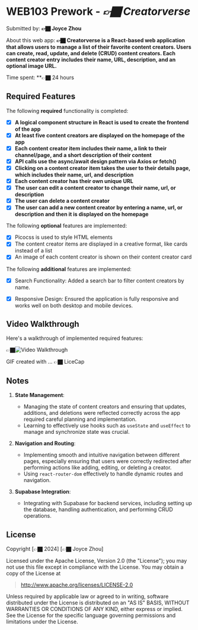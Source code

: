 # WEB103 Prework - *👉🏿 Creatorverse*

Submitted by: **👉🏿 Joyce Zhou**

About this web app: **👉🏿 Creatorverse is a React-based web application that allows users to manage a list of their favorite content creators. Users can create, read, update, and delete (CRUD) content creators. Each content creator entry includes their name, URL, description, and an optional image URL.**

Time spent: **👉🏿 24 hours

## Required Features

The following **required** functionality is completed:

<!-- 👉🏿👉🏿👉🏿 Make sure to check off completed functionality below -->
- [X] **A logical component structure in React is used to create the frontend of the app**
- [X] **At least five content creators are displayed on the homepage of the app**
- [X] **Each content creator item includes their name, a link to their channel/page, and a short description of their content**
- [X] **API calls use the async/await design pattern via Axios or fetch()**
- [X] **Clicking on a content creator item takes the user to their details page, which includes their name, url, and description**
- [X] **Each content creator has their own unique URL**
- [X] **The user can edit a content creator to change their name, url, or description**
- [X] **The user can delete a content creator**
- [X] **The user can add a new content creator by entering a name, url, or description and then it is displayed on the homepage**

The following **optional** features are implemented:

- [X] Picocss is used to style HTML elements
- [X] The content creator items are displayed in a creative format, like cards instead of a list
- [X] An image of each content creator is shown on their content creator card

The following **additional** features are implemented:

- [X]  Search Functionality: Added a search bar to filter content creators by name.
- [X]  Responsive Design: Ensured the application is fully responsive and works well on both desktop and mobile devices.


## Video Walkthrough

Here's a walkthrough of implemented required features:

👉🏿<img src='http://i.imgur.com/link/to/your/gif/file.gif](https://github.com/joycezhou66/creatorverse/blob/main/GIFWalkthrough.gif' title='Video Walkthrough' width='' alt='Video Walkthrough' />

<!-- Replace this with whatever GIF tool you used! -->
GIF created with ...  👉🏿 LiceCap
<!-- Recommended tools:
[Kap](https://getkap.co/) for macOS
[ScreenToGif](https://www.screentogif.com/) for Windows
[peek](https://github.com/phw/peek) for Linux. -->

## Notes

1. **State Management**:
   - Managing the state of content creators and ensuring that updates, additions, and deletions were reflected correctly across the app required careful planning and implementation.
   - Learning to effectively use hooks such as `useState` and `useEffect` to manage and synchronize state was crucial.

2. **Navigation and Routing**:
   - Implementing smooth and intuitive navigation between different pages, especially ensuring that users were correctly redirected after performing actions like adding, editing, or deleting a creator.
   - Using `react-router-dom` effectively to handle dynamic routes and navigation.

3. **Supabase Integration**:
   - Integrating with Supabase for backend services, including setting up the database, handling authentication, and performing CRUD operations.
     
## License

Copyright [👉🏿 2024] [👉🏿 Joyce Zhou]

Licensed under the Apache License, Version 2.0 (the "License"); you may not use this file except in compliance with the License. You may obtain a copy of the License at

> http://www.apache.org/licenses/LICENSE-2.0

Unless required by applicable law or agreed to in writing, software distributed under the License is distributed on an "AS IS" BASIS, WITHOUT WARRANTIES OR CONDITIONS OF ANY KIND, either express or implied. See the License for the specific language governing permissions and limitations under the License.
